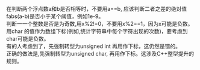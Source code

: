 在判断两个浮点数a和b是否相等时，不要用a==b, 应该判断二者之差的绝对值<br/>
fabs(a-b)是否小于某个阈值，例如1e-9。<br/>
判断一一个整数是否是为奇数,用x%2!=0，不要用x%2==1，因为x可能是负数。<br/>
用char 的值作为数组下标(例如,统计字符串中每个字符出现的次数)，要考虑到char可能是负数。<br/>
有的人考虑到了，先强制转型为unsigned int 再用作下标，这仍然是错的。<br/>
正确的做法是,先强制转型为unsigned char, 再用作下标。这涉及C++整型提升的规则。<br/>
